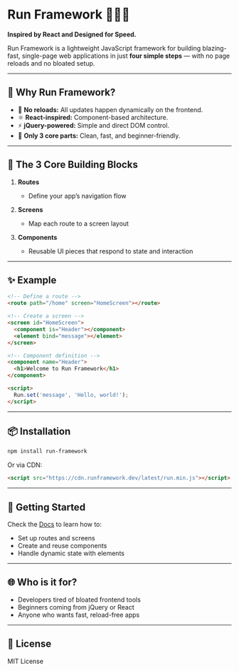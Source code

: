  # Run Framework 🏃‍♂️‍➡️

**Inspired by React and Designed for Speed.**

Run Framework is a lightweight JavaScript framework for building blazing-fast, single-page web applications in just **four simple steps** — with no page reloads and no bloated setup.

---

## 🚀 Why Run Framework?

- 🔄 **No reloads:** All updates happen dynamically on the frontend.
- ⚛️ **React-inspired:** Component-based architecture.
- ⚡ **jQuery-powered:** Simple and direct DOM control.
- 🧩 **Only 3 core parts:** Clean, fast, and beginner-friendly.

---

## 🔧 The 3 Core Building Blocks

1. **Routes**
   - Define your app’s navigation flow

2. **Screens**
   - Map each route to a screen layout

3. **Components**
   - Reusable UI pieces that respond to state and interaction

 
---

## ✨ Example
```html
<!-- Define a route -->
<route path="/home" screen="HomeScreen"></route>

<!-- Create a screen -->
<screen id="HomeScreen">
  <component is="Header"></component>
  <element bind="message"></element>
</screen>

<!-- Component definition -->
<component name="Header">
  <h1>Welcome to Run Framework</h1>
</component>

<script>
  Run.set('message', 'Hello, world!');
</script>
```

---

## 📦 Installation

```bash
npm install run-framework
```
Or via CDN:
```html
<script src="https://cdn.runframework.dev/latest/run.min.js"></script>
```

---

## 🧪 Getting Started

Check the [Docs](#) to learn how to:
- Set up routes and screens
- Create and reuse components
- Handle dynamic state with elements

---

## 🌐 Who is it for?
- Developers tired of bloated frontend tools
- Beginners coming from jQuery or React
- Anyone who wants fast, reload-free apps

---

## 🧠 License
MIT License
